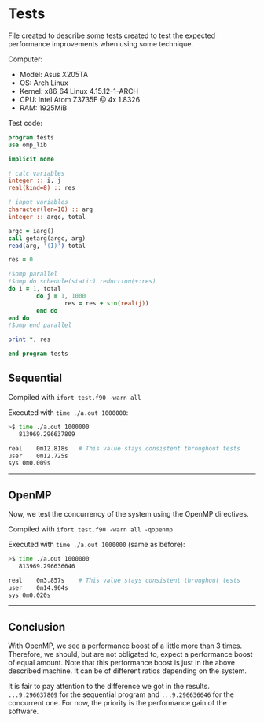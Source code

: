 # Tests

File created to describe some tests created to test the expected performance improvements when using some technique.

Computer:

- Model: Asus X205TA
- OS: Arch Linux
- Kernel: x86_64 Linux 4.15.12-1-ARCH
- CPU: Intel Atom Z3735F @ 4x 1.8326
- RAM: 1925MiB

Test code:

```f90
program tests
use omp_lib

implicit none

! calc variables
integer :: i, j
real(kind=8) :: res

! input variables
character(len=10) :: arg
integer :: argc, total

argc = iarg()
call getarg(argc, arg)
read(arg, '(I)') total

res = 0

!$omp parallel
!$omp do schedule(static) reduction(+:res)
do i = 1, total
        do j = 1, 1000
                res = res + sin(real(j))
        end do
end do
!$omp end parallel

print *, res

end program tests
```

## Sequential

Compiled with `ifort test.f90 -warn all`

Executed with `time ./a.out 1000000`:
```bash
>$ time ./a.out 1000000
   813969.296637809

real	0m12.818s 	# This value stays consistent throughout tests
user	0m12.725s
sys	0m0.009s
```

-----

## OpenMP

Now, we test the concurrency of the system using the OpenMP directives.

Compiled with `ifort test.f90 -warn all -qopenmp`

Executed with `time ./a.out 1000000` (same as before):
```bash
>$ time ./a.out 1000000
   813969.296636646

real	0m3.857s 	# This value stays consistent throughout tests
user	0m14.964s
sys	0m0.020s
```

-----

## Conclusion

With OpenMP, we see a performance boost of a little more than 3 times. Therefore, we should, but are not obligated to, expect a performance boost of equal amount. Note that this performance boost is just in the above described machine. It can be of different ratios depending on the system.

It is fair to pay attention to the difference we got in the results. `...9.296637809` for the sequential program and `...9.296636646` for the concurrent one. For now, the priority is the performance gain of the software.

